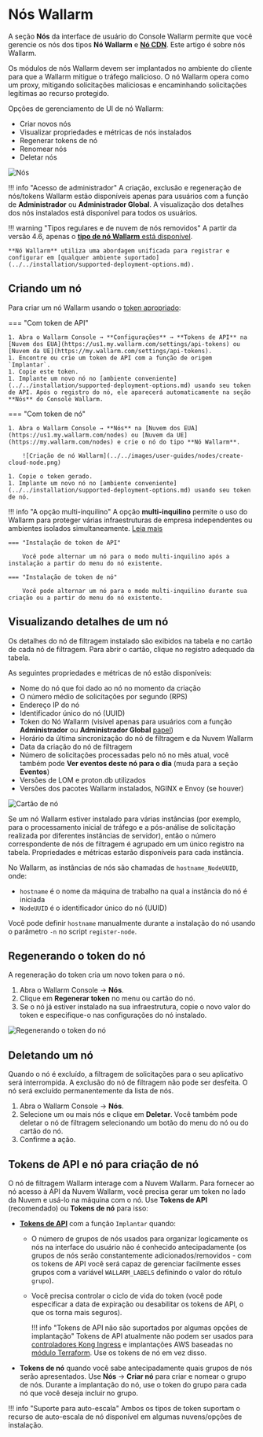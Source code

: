 # Nós Wallarm

A seção **Nós** da interface de usuário do Console Wallarm permite que você gerencie os nós dos tipos **Nó Wallarm** e [**Nó CDN**](cdn-node.md). Este artigo é sobre nós Wallarm.

Os módulos de nós Wallarm devem ser implantados no ambiente do cliente para que a Wallarm mitigue o tráfego malicioso. O nó Wallarm opera como um proxy, mitigando solicitações maliciosas e encaminhando solicitações legítimas ao recurso protegido.

Opções de gerenciamento de UI de nó Wallarm:

* Criar novos nós
* Visualizar propriedades e métricas de nós instalados
* Regenerar tokens de nó
* Renomear nós
* Deletar nós

![Nós](../../images/user-guides/nodes/table-nodes.png)

!!! info "Acesso de administrador"
    A criação, exclusão e regeneração de nós/tokens Wallarm estão disponíveis apenas para usuários com a função de **Administrador** ou **Administrador Global**. A visualização dos detalhes dos nós instalados está disponível para todos os usuários.

!!! warning "Tipos regulares e de nuvem de nós removidos"
    A partir da versão 4.6, apenas o [**tipo de nó Wallarm** está disponível](../../updating-migrating/what-is-new.md#removal-of-the-email-password-based-node-registration).

    **Nó Wallarm** utiliza uma abordagem unificada para registrar e configurar em [qualquer ambiente suportado](../../installation/supported-deployment-options.md).

## Criando um nó

Para criar um nó Wallarm usando o [token apropriado](#api-and-node-tokens-for-node-creation):

=== "Com token de API"

    1. Abra o Wallarm Console → **Configurações** → **Tokens de API** na [Nuvem dos EUA](https://us1.my.wallarm.com/settings/api-tokens) ou [Nuvem da UE](https://my.wallarm.com/settings/api-tokens).
    1. Encontre ou crie um token de API com a função de origem `Implantar`.
    1. Copie este token.
    1. Implante um novo nó no [ambiente conveniente](../../installation/supported-deployment-options.md) usando seu token de API. Após o registro do nó, ele aparecerá automaticamente na seção **Nós** do Console Wallarm.

=== "Com token de nó"

    1. Abra o Wallarm Console → **Nós** na [Nuvem dos EUA](https://us1.my.wallarm.com/nodes) ou [Nuvem da UE](https://my.wallarm.com/nodes) e crie o nó do tipo **Nó Wallarm**.

        ![Criação de nó Wallarm](../../images/user-guides/nodes/create-cloud-node.png)

    1. Copie o token gerado.
    1. Implante um novo nó no [ambiente conveniente](../../installation/supported-deployment-options.md) usando seu token de nó.

!!! info "A opção multi-inquilino"
    A opção **multi-inquilino** permite o uso do Wallarm para proteger várias infraestruturas de empresa independentes ou ambientes isolados simultaneamente. [Leia mais](../../installation/multi-tenant/overview.md)

    === "Instalação de token de API"

        Você pode alternar um nó para o modo multi-inquilino após a instalação a partir do menu do nó existente.

    === "Instalação de token de nó"

        Você pode alternar um nó para o modo multi-inquilino durante sua criação ou a partir do menu do nó existente.

## Visualizando detalhes de um nó

Os detalhes do nó de filtragem instalado são exibidos na tabela e no cartão de cada nó de filtragem. Para abrir o cartão, clique no registro adequado da tabela.

As seguintes propriedades e métricas de nó estão disponíveis:

* Nome do nó que foi dado ao nó no momento da criação
* O número médio de solicitações por segundo (RPS)
* Endereço IP do nó
* Identificador único do nó (UUID)
* Token do Nó Wallarm (visível apenas para usuários com a função **Administrador** ou **Administrador Global** [papel](../settings/users.md))
* Horário da última sincronização do nó de filtragem e da Nuvem Wallarm
* Data da criação do nó de filtragem
* Número de solicitações processadas pelo nó no mês atual, você também pode **Ver eventos deste nó para o dia** (muda para a seção **Eventos**)
* Versões de LOM e proton.db utilizados
* Versões dos pacotes Wallarm instalados, NGINX e Envoy (se houver)

![Cartão de nó](../../images/user-guides/nodes/view-wallarm-node.png)

Se um nó Wallarm estiver instalado para várias instâncias (por exemplo, para o processamento inicial de tráfego e a pós-análise de solicitação realizada por diferentes instâncias de servidor), então o número correspondente de nós de filtragem é agrupado em um único registro na tabela. Propriedades e métricas estarão disponíveis para cada instância.

No Wallarm, as instâncias de nós são chamadas de `hostname_NodeUUID`, onde:

* `hostname` é o nome da máquina de trabalho na qual a instância do nó é iniciada
* `NodeUUID` é o identificador único do nó (UUID)

Você pode definir `hostname` manualmente durante a instalação do nó usando o parâmetro `-n` no script `register-node`.

## Regenerando o token do nó

A regeneração do token cria um novo token para o nó.

1. Abra o Wallarm Console → **Nós**.
2. Clique em **Regenerar token** no menu ou cartão do nó.
3. Se o nó já estiver instalado na sua infraestrutura, copie o novo valor do token e especifique-o nas configurações do nó instalado.

![Regenerando o token do nó](../../images/user-guides/nodes/generate-new-token.png)

## Deletando um nó

Quando o nó é excluído, a filtragem de solicitações para o seu aplicativo será interrompida. A exclusão do nó de filtragem não pode ser desfeita. O nó será excluído permanentemente da lista de nós.

1. Abra o Wallarm Console → **Nós**.
1. Selecione um ou mais nós e clique em **Deletar**. Você também pode deletar o nó de filtragem selecionando um botão do menu do nó ou do cartão do nó.
1. Confirme a ação.

## Tokens de API e nó para criação de nó

O nó de filtragem Wallarm interage com a Nuvem Wallarm. Para fornecer ao nó acesso à API da Nuvem Wallarm, você precisa gerar um token no lado da Nuvem e usá-lo na máquina com o nó. Use **Tokens de API** (recomendado) ou **Tokens de nó** para isso:

* [**Tokens de API**](../settings/api-tokens.md) com a função `Implantar` quando:

    * O número de grupos de nós usados para organizar logicamente os nós na interface do usuário não é conhecido antecipadamente (os grupos de nós serão constantemente adicionados/removidos - com os tokens de API você será capaz de gerenciar facilmente esses grupos com a variável `WALLARM_LABELS` definindo o valor do rótulo `grupo`).
    * Você precisa controlar o ciclo de vida do token (você pode especificar a data de expiração ou desabilitar os tokens de API, o que os torna mais seguros).

        !!! info "Tokens de API não são suportados por algumas opções de implantação"
            Tokens de API atualmente não podem ser usados para [controladores Kong Ingress](../../installation/kubernetes/kong-ingress-controller/deployment.md) e implantações AWS baseadas no [módulo Terraform](../../installation/cloud-platforms/aws/terraform-module/overview.md). Use os tokens de nó em vez disso.

* **Tokens de nó** quando você sabe antecipadamente quais grupos de nós serão apresentados. Use **Nós** → **Criar nó** para criar e nomear o grupo de nós. Durante a implantação do nó, use o token do grupo para cada nó que você deseja incluir no grupo.

!!! info "Suporte para auto-escala"
    Ambos os tipos de token suportam o recurso de auto-escala de nó disponível em algumas nuvens/opções de instalação.